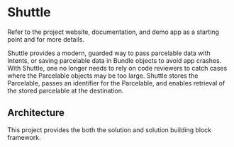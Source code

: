 # Shuttle

Refer to the project website, documentation, and demo app as a starting point and for more details.

Shuttle provides a modern, guarded way to pass parcelable data with Intents, or saving parcelable data in Bundle objects
to avoid app crashes.   With Shuttle, one no longer needs to rely on code reviewers to catch cases where the Parcelable objects may be too large.   Shuttle stores
the Parcelable, passes an identifier for the Parcelable, and enables retrieval of the stored parcelable at the 
destination. 

## Architecture
This project provides the both the solution and solution building block framework. 

